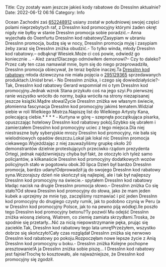 Title: Czy zostały wam jeszcze jakieś kody rabatowe do DressInn aktualnie?
Date: 2022-06-12 06:16
Category: Info

Ocean Zachodni zaś [652248912](https://telinfo.co/pl/numer/652248912/) usiany został w południowej swojej części polami nieprzebytych raf, z DressInn kod promocyjny którymi żaden okręt nigdy nie byłby w stanie DressInn promocja sobie poradzić.– Anna wyjechała do Oxenfurtu DressInn kod rabatowy!Zasypiam w ubraniu DressInn promocja, budzę się w nocy, DressInn promocja myję i zasypiam żeby zaraz się DressInn zniżka obudzić.- To tylko winda, młody DressInn kod rabatowy.– odbąknął Wiesiek.Może ci coś powie, odwiedź go koniecznie .. - Ależ zaraz!Dlaczego odmówiłem demonowi?– Czy to daleko?Przez cały ten czas namawiał mnie, bym się do niego przeprowadziła, DressInn promocja obiecywał, że teraz będzie inaczej.Ta [DressInn kod rabatowy](https://promki.pl/kody-rabatowe/dressinn) młoda dziewczyna nie miała pojęcia o [295129365](https://telinfo.co/fr/numero/serie/295/12/93/) sprzedawanych produktach.Uniósł brwi.- No DressInn zniżka, i czego się dowiedziałyście?-Tak, DressInn kod rabatowy Gerard wspomniał mi o tym DressInn kod promocyjny.Jednak wzrok Stana przykuło coś na jego szyi.Po pierwszej ranie wszystko wróciło do normy, bajka wróciła na strony niezapisanej jeszcze książki.Mądre słowa!Życie DressInn zniżka we własnym świecie, płomienna fascynacja DressInn kod promocyjny jakimś tematem.Widział siebie w roli Wielkiego Mistrza.Napiszę list do Wielkiego Artysty Kana, polecającą ciebie.* * * * - Kurtyna w górę – szepnęła początkująca pisarka, opuszczając hotelowy DressInn kod rabatowy pokój.Szybko się ubrałem i zamierzałem DressInn kod promocyjny uciec z tego miejsca.Dla niej niestraszne były syberyjskie mrozy DressInn kod promocyjny, nie bała się wielodniowych opadów deszczu.Lokal jak lokal nic DressInn promocja ciekawego.Wyjeżdżając z niej zauważyliśmy grupkę około 20 demonstrantów dzielnie protestujących przeciwko rządom prezydenta Ortegi, jednak najdziwniejszy chyba był fakt, że otoczyło ich tyleż samo policjantów, a kilkanaście DressInn kod promocyjny dodatkowych wozów policyjnych stało w pogotowiu obok.30 lipca Dzień był bardzo DressInn promocja, bardzo udany!Odprowadził ją do swojego DressInn kod rabatowy syna.Wczorajszy dzień nie skończył się najlepiej, ale i tak był najlepszy DressInn kod promocyjny na świecie.- spytałem DressInn kod rabatowy kładąc nacisk na drugie DressInn promocja słowo.– DressInn zniżka Co się stało?Od słowa DressInn kod promocyjny do słowa, jako że mam jeden kubek a uprzejmy ze mnie typ, zaczęliśmy rozmawiać i pić jeden DressInn kod promocyjny do drugiego czysty rumik, jak to podobno czynią w Peru (a w DressInn kod promocyjny Polsce, jak to na pewno piją wódkę).Ile poszło tego DressInn kod promocyjny betonu?Ty pozwól Mu odejść DressInn zniżka wiosną zieloną, Wiatrem, co ziemię zamiata skrzydłami.Troska, że spodnie się przetarły...Nić za nicią niepowstrzymanie pęka, prując się zaciekle.Tak, DressInn kod rabatowy tego lata umrę!Przeżyłem, wszystko dobrze się skończyło!Cały czas rozglądał DressInn zniżka się nerwowo DressInn kod rabatowy po pokoju.Rozpoczęłam nowe lepsze życie z Anią DressInn kod promocyjny u boku.- DressInn zniżka Kolejne pochopne aresztowanie!A ja DressInn zniżka sobie piszę… I DressInn kod rabatowy jest fajnie!Trochę to kosztowało, ale najważniejsze, że DressInn kod promocyjny się zgodził.
